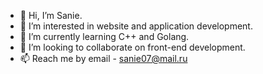 - 👋 Hi, I’m Sanie.
- 👀 I’m interested in website and application development.
- 🌱 I’m currently learning C++ and Golang.
- 💞️ I’m looking to collaborate on front-end development.
- 📫 Reach me by email - sanie07@mail.ru


<div id="stat" align="center">
    <img src="http://github-profile-summary-cards.vercel.app/api/cards/profile-details?username=yakubova6&theme=omni" alt=""/>
    <img src="http://github-profile-summary-cards.vercel.app/api/cards/most-commit-language?username=yakubova6&theme=omni" alt=""/>
     <img src="http://github-profile-summary-cards.vercel.app/api/cards/stats?username=yakubova6&theme=omni" alt=""/>
</div>
